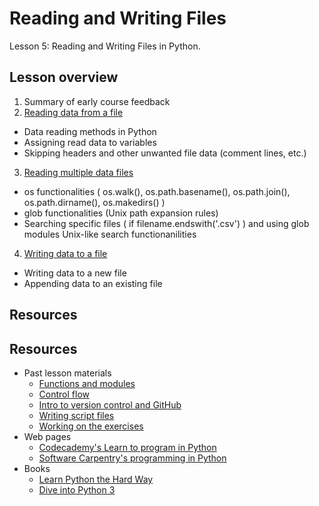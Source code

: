 # Reading and Writing Files
Lesson 5: Reading and Writing Files in Python. 

## Lesson overview
1. Summary of early course feedback
2. [Reading data from a file]()
  - Data reading methods in Python
  - Assigning read data to variables
  - Skipping headers and other unwanted file data (comment lines, etc.)
3. [Reading multiple data files]()
  - os functionalities ( os.walk(), os.path.basename(), os.path.join(), os.path.dirname(), os.makedirs() )
  - glob functionalities (Unix path expansion rules)
  - Searching specific files ( if filename.endswith('.csv') ) and using glob modules Unix-like search functionanilities
4. [Writing data to a file]()
  - Writing data to a new file
  - Appending data to an existing file

## Resources
## Resources
- Past lesson materials
  - [Functions and modules](https://github.com/Python-for-geo-people/Functions-and-modules)
  - [Control flow](https://github.com/Python-for-geo-people/Control-flow)
  - [Intro to version control and GitHub](https://github.com/Python-for-geo-people/Diving-into-Python/tree/master/Lesson/intro-to-GitHub.md)
  - [Writing script files](https://github.com/Python-for-geo-people/Diving-into-Python/tree/master/Lesson/writing-scripts.md)
  - [Working on the exercises](https://github.com/Python-for-geo-people/Diving-into-Python/tree/master/Lesson/working-on-assignment.md)
- Web pages
  - [Codecademy's Learn to program in Python](https://www.codecademy.com/learn/python)
  - [Software Carpentry's programming in Python](https://swcarpentry.github.io/python-novice-inflammation/)
- Books
  - [Learn Python the Hard Way](http://learnpythonthehardway.org/book/)
  - [Dive into Python 3](http://www.diveinto.org/python3/)
